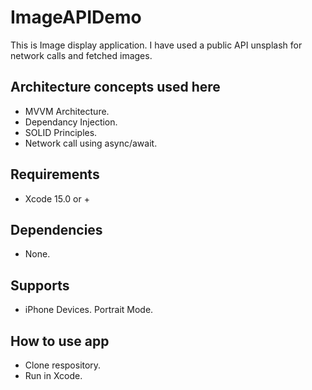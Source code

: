 # ImageAPIDemo
This is Image display application. I have used a public API unsplash for network calls and fetched images.

## Architecture concepts used here

- MVVM Architecture.
- Dependancy Injection.
- SOLID Principles.
- Network call using async/await.

## Requirements

- Xcode 15.0 or +

## Dependencies

- None.

## Supports

- iPhone Devices. Portrait Mode.

## How to use app

- Clone respository.
- Run in Xcode.
